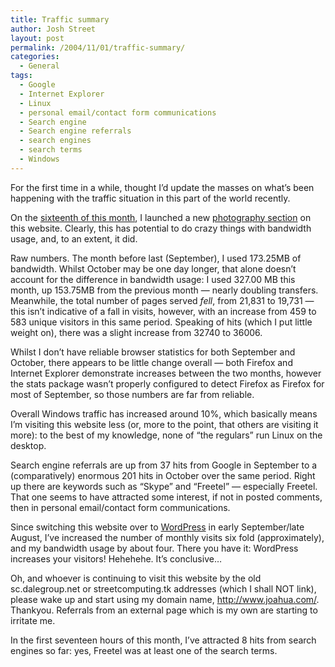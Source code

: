 ```yaml
---
title: Traffic summary
author: Josh Street
layout: post
permalink: /2004/11/01/traffic-summary/
categories:
  - General
tags:
  - Google
  - Internet Explorer
  - Linux
  - personal email/contact form communications
  - Search engine
  - Search engine referrals
  - search engines
  - search terms
  - Windows
---
```

For the first time in a while, thought I&#8217;d update the masses on what&#8217;s been happening with the traffic situation in this part of the world recently.<!--more-->

On the [sixteenth of this month][1], I launched a new [photography section][2] on this website. Clearly, this has potential to do crazy things with bandwidth usage, and, to an extent, it did.

Raw numbers. The month before last (September), I used 173.25MB of bandwidth. Whilst October may be one day longer, that alone doesn&#8217;t account for the difference in bandwidth usage: I used 327.00 MB this month, up 153.75MB from the previous month &#8212; nearly doubling transfers. Meanwhile, the total number of pages served *fell*, from 21,831 to 19,731 &#8212; this isn&#8217;t indicative of a fall in visits, however, with an increase from 459 to 583 unique visitors in this same period. Speaking of hits (which I put little weight on), there was a slight increase from 32740 to 36006.

Whilst I don&#8217;t have reliable browser statistics for both September and October, there appears to be little change overall &#8212; both Firefox and Internet Explorer demonstrate increases between the two months, however the stats package wasn&#8217;t properly configured to detect Firefox as Firefox for most of September, so those numbers are far from reliable.

Overall Windows traffic has increased around 10%, which basically means I&#8217;m visiting this website less (or, more to the point, that others are visiting it more): to the best of my knowledge, none of &#8220;the regulars&#8221; run Linux on the desktop.

Search engine referrals are up from 37 hits from Google in September to a (comparatively) enormous 201 hits in October over the same period. Right up there are keywords such as &#8220;Skype&#8221; and &#8220;Freetel&#8221; &#8212; especially Freetel. That one seems to have attracted some interest, if not in posted comments, then in personal email/contact form communications.

Since switching this website over to [WordPress][3] in early September/late August, I&#8217;ve increased the number of monthly visits six fold (approximately), and my bandwidth usage by about four. There you have it: WordPress increases your visitors! Hehehehe. It&#8217;s conclusive&#8230;

Oh, and whoever is continuing to visit this website by the old sc.dalegroup.net or streetcomputing.tk addresses (which I shall NOT link), please wake up and start using my domain name, <http://www.joahua.com/>. Thankyou. Referrals from an external page which is my own are starting to irritate me.

In the first seventeen hours of this month, I&#8217;ve attracted 8 hits from search engines so far: yes, Freetel was at least one of the search terms.

 [1]: http://www.joahua.com/blog/2004/10/16/new-section-photography
 [2]: /photostack/
 [3]: http://www.wordpress.org/